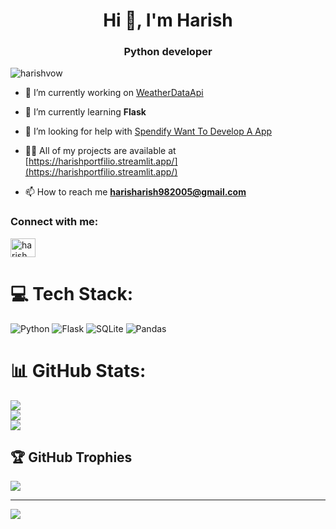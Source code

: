 <h1 align="center">Hi 👋, I'm Harish</h1>
<h3 align="center">Python developer</h3>

<p align="left"> <img src="https://komarev.com/ghpvc/?username=harishvow&label=Profile%20views&color=0e75b6&style=flat" alt="harishvow" /> </p>



- 🔭 I’m currently working on [WeatherDataApi](WeatherDataAPI)

- 🌱 I’m currently learning **Flask**

- 🤝 I’m looking for help with [Spendify Want To Develop A App](https://github.com/Harishvow/spendify)

- 👨‍💻 All of my projects are available at [https://harishportfilio.streamlit.app/](https://harishportfilio.streamlit.app/)

- 📫 How to reach me **harisharish982005@gmail.com**

<h3 align="left">Connect with me:</h3>
<p align="left">
<a href="https://linkedin.com/in/harish chidamparam" target="blank"><img align="center" src="https://raw.githubusercontent.com/rahuldkjain/github-profile-readme-generator/master/src/images/icons/Social/linked-in-alt.svg" alt="harish chidamparam" height="30" width="40" /></a>
</p>


# 💻 Tech Stack:
![Python](https://img.shields.io/badge/python-3670A0?style=for-the-badge&logo=python&logoColor=ffdd54) ![Flask](https://img.shields.io/badge/flask-%23000.svg?style=for-the-badge&logo=flask&logoColor=white) ![SQLite](https://img.shields.io/badge/sqlite-%2307405e.svg?style=for-the-badge&logo=sqlite&logoColor=white) ![Pandas](https://img.shields.io/badge/pandas-%23150458.svg?style=for-the-badge&logo=pandas&logoColor=white)
# 📊 GitHub Stats:
![](https://github-readme-stats.vercel.app/api?username=Harishvow&theme=dark&hide_border=false&include_all_commits=true&count_private=true)<br/>
![](https://nirzak-streak-stats.vercel.app/?user=Harishvow&theme=dark&hide_border=false)<br/>
![](https://github-readme-stats.vercel.app/api/top-langs/?username=Harishvow&theme=dark&hide_border=false&include_all_commits=true&count_private=true&layout=compact)

## 🏆 GitHub Trophies
![](https://github-profile-trophy.vercel.app/?username=Harishvow&theme=radical&no-frame=false&no-bg=false&margin-w=4)

---
[![](https://visitcount.itsvg.in/api?id=Harishvow&icon=0&color=1)](https://visitcount.itsvg.in)

<!-- Proudly created with GPRM ( https://gprm.itsvg.in ) -->
